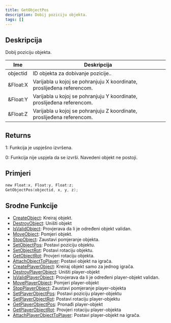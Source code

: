 ```yaml
---
title: GetObjectPos
description: Dobij poziciju objekta.
tags: []
---
```


## Deskripcija

Dobij poziciju objekta.

| Ime      | Deskripcija                                                            |
| -------- | ---------------------------------------------------------------------- |
| objectid | ID objekta za dobivanje pozicije..                                     |
| &Float:X | Varijabla u kojoj se pohranjuju X koordinate, proslijeđena referencom. |
| &Float:Y | Varijabla u kojoj se pohranjuju Y koordinate, proslijeđena referencom. |
| &Float:Z | Varijabla u kojoj se pohranjuju Z koordinate, proslijeđena referencom. |

## Returns

1: Funkcija je uspješno izvršena.

0: Funkcija nije uspjela da se izvrši. Navedeni objekt ne postoji.

## Primjeri

```c
new Float:x, Float:y, Float:z;
GetObjectPos(objectid, x, y, z);
```

## Srodne Funkcije

- [CreateObject](CreateObject): Kreiraj objekt.
- [DestroyObject](DestroyObject): Uništi objekt
- [IsValidObject](IsValidObject): Provjerava da li je određeni objekt validan.
- [MoveObject](MoveObject): Pomjeri objekt.
- [StopObject](StopObject): Zaustavi pomjeranje objekta.
- [SetObjectPos](SetObjectPos): Postavi poziciju objektu.
- [SetObjectRot](SetObjectRot): Postavi rotaciju objektu.
- [GetObjectRot](GetObjectRot): Provjeri rotaciju objekta.
- [AttachObjectToPlayer](AttachObjectToPlayer): Postavi objekt na igrača.
- [CreatePlayerObject](CreatePlayerObject): Kreiraj objekt samo za jednog igrača.
- [DestroyPlayerObject](DestroyPlayerObject): Uništi player-objekt
- [IsValidPlayerObject](IsValidPlayerObject): Provjerava da li je određeni player-objekt validan.
- [MovePlayerObject](MovePlayerObject): Pomjeri player-objekt
- [StopPlayerObject](StopPlayerObject): Zaustavi pomjeranje player-objekta
- [SetPlayerObjectPos](SetPlayerObjectPos): Postavi poziciju player-objektu
- [SetPlayerObjectRot](SetPlayerObjectRot): Postavi rotaciju player-objektu
- [GetPlayerObjectPos](GetPlayerObjectPos): Pronađi player-objekt
- [GetPlayerObjectRot](GetPlayerObjectRot): Provjeri rotaciju player-objekta
- [AttachPlayerObjectToPlayer](AttachPlayerObjectToPlayer): Postavi player-objekt na igrača.

